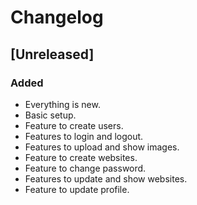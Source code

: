 # Changelog

## [Unreleased]

### Added

- Everything is new.
- Basic setup.
- Feature to create users.
- Features to login and logout.
- Features to upload and show images.
- Feature to create websites.
- Feature to change password.
- Features to update and show websites.
- Feature to update profile.
